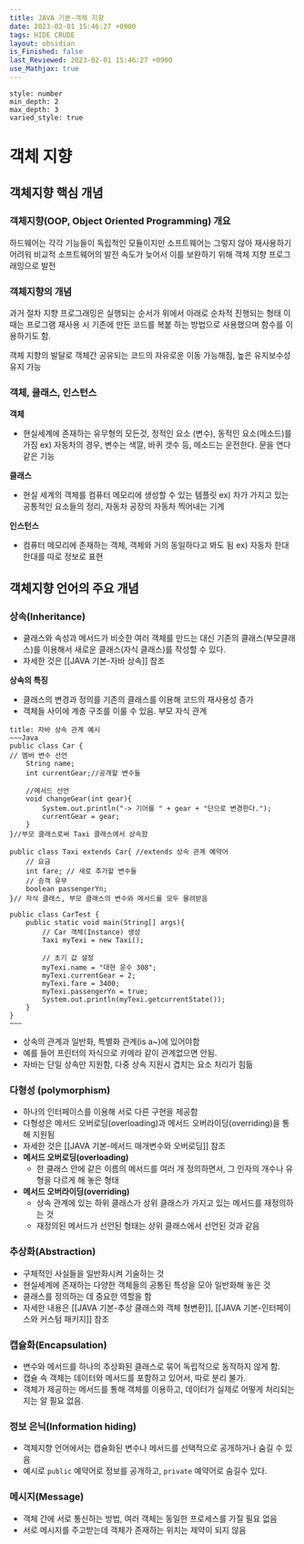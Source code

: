 ```yaml
---
title: JAVA 기본-객체 지향
date: 2023-02-01 15:46:27 +0900
tags: HIDE CRUDE 
layout: obsidian
is_Finished: false
last_Reviewed: 2023-02-01 15:46:27 +0900
use_Mathjax: true
---
```


```toc
style: number
min_depth: 2
max_depth: 3
varied_style: true
```

# 객체 지향
## 객체지향 핵심 개념
### 객체지향(OOP, Object Oriented Programming) 개요
하드웨어는 각각 기능들이 독립적인 모듈이지만 소프트웨어는 그렇지 않아 재사용하기 어려워 비교적 소프트웨어의 발전 속도가 늦어서 이를 보완하기 위해 객체 지향 프로그래밍으로 발전

### 객체지향의 개념
과거 절차 지향 프로그래밍은 실행되는 순서가 위에서 아래로 순차적 진행되는 형태 
이때는 프로그램 재사용 시 기존에 만든 코드를 복붙 하는 방법으로 사용했으며 함수를 이용하기도 함.

객체 지향의 발달로 객체간 공유되는 코드의 자유로운 이동 가능해짐, 높은 유지보수성 유지 가능

### 객체, 클래스, 인스턴스
**객체**
- 현실세계에 존재하는 유무형의 모든것, 정적인 요소 (변수), 동적인 요소(메소드)를 가짐
ex) 자동차의 경우, 변수는 색깔, 바퀴 갯수 등, 메소드는 운전한다. 문을 연다 같은 기능

**클래스**
- 현실 세계의 객체를 컴퓨터 메모리에 생성할 수 있는 템플릿
ex) 차가 가지고 있는 공통적인 요소들의 정리, 자동차 공장의 자동차 찍어내는 기계

**인스턴스**
- 컴퓨터 메모리에 존재하는 객체, 객체와 거의 동일하다고 봐도 됨
ex) 자동차 한대 한대를 따로 정보로 표현
## 객체지향 언어의 주요 개념
### 상속(Inheritance)
- 클래스와 속성과 메서드가 비슷한 여러 객체를 만드는 대신 기존의 클래스(부모클래스)를 이용해서 새로운 클래스(자식 클래스)를 작성할 수 있다.
- 자세한 것은 [[JAVA 기본-자바 상속]] 참조

**상속의 특징**
- 클래스의 변경과 정의를 기존의 클래스를 이용해 코드의 재사용성 증가
- 객체들 사이에 계층 구조를 이룰 수 있음. 부모 자식 관계
```ad-example
title: 자바 상속 관계 예시
~~~Java
public class Car {
// 멤버 변수 선언
	String name;	
	int currentGear;//공개할 변수들
	
	//메서드 선언
	void changeGear(int gear){
		System.out.println("-> 기어를 " + gear + "단으로 변경한다.");
		currentGear = gear;
	}
}//부모 클래스로써 Taxi 클래스에서 상속함

public class Taxi extends Car{ //extends 상속 관계 예약어
	// 요금
	int fare; // 새로 추가할 변수들
	// 승객 유무
	boolean passengerYn;
}// 자식 클래스, 부모 클래스의 변수와 메서드를 모두 물려받음

public class CarTest {
	public static void main(String[] args){
		// Car 객체(Instance) 생성
		Taxi myTexi = new Taxi();
		
		// 초기 값 설정
		myTexi.name = "대현 운수 308";
		myTexi.currentGear = 2;
		myTexi.fare = 3400;
		myTexi.passengerYn = true;
		System.out.println(myTexi.getcurrentState());
	}
}
~~~
```
- 상속의 관계과 일반화, 특별화 관계(is a~)에 있어야함
- 예를 들어 프린터의 자식으로 카메라 같이 관계없으면 안됨.
- 자바는 단일 상속만 지원함, 다중 상속 지원시 겹치는 요소 처리가 힘듦
### 다형성 (polymorphism)
- 하나의 인터페이스를 이용해 서로 다른 구현을 제공함
- 다형성은 메서드 오버로딩(overloading)과 메서드 오버라이딩(overriding)을 통해 지원됨
- 자세한 것은 [[JAVA 기본-메서드 매개변수와 오버로딩]] 참조
- **메서드 오버로딩(overloading)**
	- 한 클래스 안에 같은 이름의 메서드를 여러 개 정의하면서, 그 인자의 개수나 유형을 다르게 해 놓은 형태
- **메서드 오버라이딩(overriding)**
	- 상속 관계에 있는 하위 클래스가 상위 클래스가 가지고 있는 메서드를 재정의하는 것
	- 재정의된 메서드가 선언된 형태는 상위 클래스에서 선언된 것과 같음
### 추상화(Abstraction)
- 구체적인 사실들을 일반화시켜 기술하는 것
- 현실세계에 존재하는 다양한 객체들의 공통된 특성을 모아 일반화해 놓은 것
- 클래스를 정의하는 데 중요한 역할을 함
- 자세한 내용은 [[JAVA 기본-추상 클래스와 객체 형변환]], [[JAVA 기본-인터페이스와 커스텀 패키지]] 참조
### 캡슐화(Encapsulation)
- 변수와 메서드를 하나의 추상화된 클래스로 묶어 독립적으로 동작하지 않게 함.
- 캡슐 속 객체는 데이터와 메서드를 포함하고 있어서, 따로 분리 불가.
- 객체가 제공하는 메서드를 통해 객체를 이용하고, 데이터가 실제로 어떻게 처리되는지는 알 필요 없음.
### 정보 은닉(Information hiding)
- 객체지향 언어에서는 캡슐화된 변수나 메서드를 선택적으로 공개하거나 숨길 수 있음
- 예시로 `public` 예약어로 정보를 공개하고, `private` 예약어로 숨길수 있다.
### 메시지(Message)
- 객체 간에 서로 통신하는 방법, 여러 객체는 동일한 프로세스를 가질 필요 없음
- 서로 메시지를 주고받는데 객체가 존재하는 위치는 제약이 되지 않음